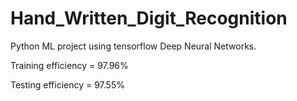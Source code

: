 # Hand_Written_Digit_Recognition

Python ML project using tensorflow Deep Neural Networks.

Training efficiency = 97.96%

Testing efficiency = 97.55%
